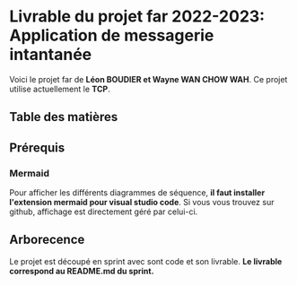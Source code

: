 # Livrable du projet far 2022-2023: Application de messagerie intantanée

Voici le projet far de **Léon BOUDIER et Wayne WAN CHOW WAH**. Ce projet utilise actuellement le **TCP**.

## Table des matières


## Prérequis

### Mermaid

Pour afficher les différents diagrammes de séquence, **il faut installer l'extension mermaid pour visual studio code**. Si vous vous trouvez sur github, affichage est directement géré par celui-ci.

## Arborecence

Le projet est découpé en sprint avec sont code et son livrable. **Le livrable correspond au README.md du sprint.**
